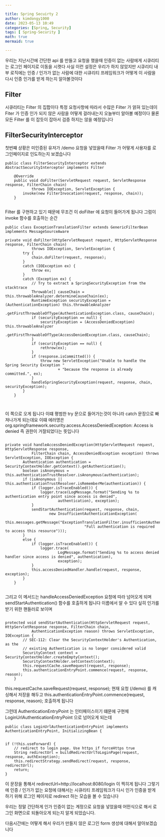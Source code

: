 ```yaml
---

title: Spring Secuirty 2 
author: kimdongy1000
date: 2023-05-13 10:49
categories: [Spring, Security]
tags: [ Spring-Security ]
math: true
mermaid: true

---
```


우리는 지난시간에 간단한 api 를 만들고 요청을 했을때 인증이 없는 사람에게 시큐리티는 로그인 페이지로 이동을 시켯다 사실 이런 설정은 우리가 하지 않았지만
시큐리티 내부 로직에는 인증 / 인가가 없는 사람에 대한 시큐리티 프레임워크가 어떻게 이 사람을 다시 인증 인가를 받게 하는지 알아볼것이다 

## Filter 
시큐리티는 Filter 의 집합이다 특정 요청사항에 따라서 수많은 Filter 가 얽혀 있는데이 Fiter 가 인증 인가 되지 않은 사람을 어떻게 걸러내는지 오늘부터 알아볼 예정이다 
물론 모든 Filter 를 이 잡듯이 잡아서 검증 하지는 않을 예정입니다 

## FilterSecurityInterceptor 

첫번쨰 상황은 미인증된 유저가 /demo 요청을 넣었을때 Filter 가 어떻게 사용자를 로그인페이지로 인도하는지 보겠습니다 

```
public class FilterSecurityInterceptor extends AbstractSecurityInterceptor implements Filter 

	@Override
	public void doFilter(ServletRequest request, ServletResponse response, FilterChain chain)
			throws IOException, ServletException {
		invoke(new FilterInvocation(request, response, chain));
	}


```

Filter 를 구현하고 있기 때문에 무조건 이 doFilter 에 요청이 들어가게 됩니다 그럼이 invoke 함수를 호출하는 순간

```
public class ExceptionTranslationFilter extends GenericFilterBean implements MessageSourceAware 

private void doFilter(HttpServletRequest request, HttpServletResponse response, FilterChain chain)
			throws IOException, ServletException {
		try {
			chain.doFilter(request, response);
		}
		catch (IOException ex) {
			throw ex;
		}
		catch (Exception ex) {
			// Try to extract a SpringSecurityException from the stacktrace
			Throwable[] causeChain = this.throwableAnalyzer.determineCauseChain(ex);
			RuntimeException securityException = (AuthenticationException) this.throwableAnalyzer
					.getFirstThrowableOfType(AuthenticationException.class, causeChain);
			if (securityException == null) {
				securityException = (AccessDeniedException) this.throwableAnalyzer
						.getFirstThrowableOfType(AccessDeniedException.class, causeChain);
			}
			if (securityException == null) {
				rethrow(ex);
			}
			if (response.isCommitted()) {
				throw new ServletException("Unable to handle the Spring Security Exception "
						+ "because the response is already committed.", ex);
			}
			handleSpringSecurityException(request, response, chain, securityException);
		}
	}



```

이 쪽으로 오게 됩니다 이떄 평범한 try 문으로 들어가는것이 아니라 catch 문장으로 빠져나가게 되는데요 이떄 에러명은 
org.springframework.security.access.AccessDeniedException: Access is denied 즉 권한이 거절되었다는 뜻입니다 


```

private void handleAccessDeniedException(HttpServletRequest request, HttpServletResponse response,
			FilterChain chain, AccessDeniedException exception) throws ServletException, IOException {
		Authentication authentication = SecurityContextHolder.getContext().getAuthentication();
		boolean isAnonymous = this.authenticationTrustResolver.isAnonymous(authentication);
		if (isAnonymous || this.authenticationTrustResolver.isRememberMe(authentication)) {
			if (logger.isTraceEnabled()) {
				logger.trace(LogMessage.format("Sending %s to authentication entry point since access is denied",
						authentication), exception);
			}
			sendStartAuthentication(request, response, chain,
					new InsufficientAuthenticationException(
							this.messages.getMessage("ExceptionTranslationFilter.insufficientAuthentication",
									"Full authentication is required to access this resource")));
		}
		else {
			if (logger.isTraceEnabled()) {
				logger.trace(
						LogMessage.format("Sending %s to access denied handler since access is denied", authentication),
						exception);
			}
			this.accessDeniedHandler.handle(request, response, exception);
		}
	}


```

그리고 이 메서드는 handleAccessDeniedException 요청에 따라 넘어오게 되며 sendStartAuthentication() 함수를 호출하게 됩니다 이름에서 알 수 있다 싶히 
인가를 받기 위한 핸들러로 보이며 

```

protected void sendStartAuthentication(HttpServletRequest request, HttpServletResponse response, FilterChain chain,
			AuthenticationException reason) throws ServletException, IOException {
		// SEC-112: Clear the SecurityContextHolder's Authentication, as the
		// existing Authentication is no longer considered valid
		SecurityContext context = SecurityContextHolder.createEmptyContext();
		SecurityContextHolder.setContext(context);
		this.requestCache.saveRequest(request, response);
		this.authenticationEntryPoint.commence(request, response, reason);
	}

```

this.requestCache.saveRequest(request, response); 현재 요청 (/demo) 를 캐싱해서 저장을 해두고 
this.authenticationEntryPoint.commence(request, response, reason); 호출하게 됩니다 


그런데 AuthenticationEntryPoint 는 인터페이스이기 떄문에 구현체 LoginUrlAuthenticationEntryPoint 으로 넘어오게 되는데 

```
public class LoginUrlAuthenticationEntryPoint implements AuthenticationEntryPoint, InitializingBean {

```

```

if (!this.useForward) {
	// redirect to login page. Use https if forceHttps true
	String redirectUrl = buildRedirectUrlToLoginPage(request, response, authException);
	this.redirectStrategy.sendRedirect(request, response, redirectUrl);
	return;
}

```

이 문장을 통해서 redirectUrl=http://localhost:8080/login 이 찍히게 됩니다 그렇기에 인증 / 인가가 없는 요청에 대해서는 시큐리티 프레임워크가 다시 인가  인증을 받게 하기 위해 
로그인 페이지로 redirect 하는 모습을 볼 수 있습니다 

우리는 정말 간단하게 인가 인증이 없는 계정으로 요청을 넣었을때 어떤식으로 해서 로그인 화면으로 되돌아오게 되는지 알게 되었습니다.

다음시간에는 어떻게 해서 우리가 만들지 않은 로그인 form 생성에 대해서 알아보겠습니다 